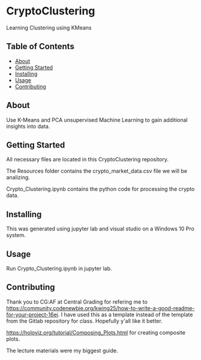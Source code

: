 # CryptoClustering
Learning Clustering using KMeans

## Table of Contents

- [About](#about)
- [Getting Started](#getting_started)
- [Installing](#installing)
- [Usage](#usage)
- [Contributing](#contributing)

## About
Use K-Means and PCA unsupervised Machine Learning to gain additional insights into data. 

## Getting Started
All necessary files are located in this CryptoClustering repository. 

The Resources folder contains the crypto_market_data.csv file we will be analizing.

Crypto_Clustering.ipynb contains the python code for processing the crypto data.


## Installing
This was generated using jupyter lab and visual studio on a Windows 10 Pro system.


## Usage
Run Crypto_Clustering.ipynb in jupyter lab.

## Contributing
Thank you to CG:AF at Central Grading for refering me to https://community.codenewbie.org/kwing25/how-to-write-a-good-readme-for-your-project-16ej. I have used this as a template instead of the template from the Gitlab repository for class. Hopefully y'all like it better.

https://holoviz.org/tutorial/Composing_Plots.html for creating composite plots.

The lecture materials were my biggest guide.



